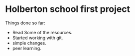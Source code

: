 # Holberton school first project
Things done so far:
- Read Some of the resources.
- Started working with git.
- simple changes.
- peer learning.
